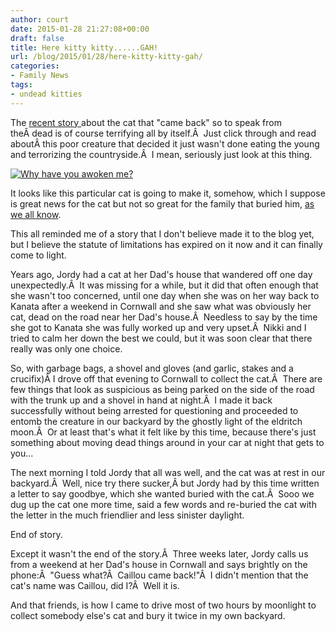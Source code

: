 ```yaml
---
author: court
date: 2015-01-28 21:27:08+00:00
draft: false
title: Here kitty kitty......GAH!
url: /blog/2015/01/28/here-kitty-kitty-gah/
categories:
- Family News
tags:
- undead kitties
---
```


The [recent story ](http://www.usatoday.com/story/news/nation/2015/01/28/cat-survives-accident-burial/22454211)about the cat that "came back" so to speak from theÂ dead is of course terrifying all by itself.Â  Just click through and read aboutÂ this poor creature that decided it just wasn't done eating the young and terrorizing the countryside.Â  I mean, seriously just look at this thing.

[![Why have you awoken me?](http://www.vallentyne.com/blog/wp-content/uploads/2015/01/whyhaveyouawokenme.jpg)
](http://www.vallentyne.com/blog/2015/01/28/here-kitty-kitty-gah/whyhaveyouawokenme/)

It looks like this particular cat is going to make it, somehow, which I suppose is great news for the cat but not so great for the family that buried him, [as we all know](http://www.imdb.com/title/tt0098084/).

This all reminded me of a story that I don't believe made it to the blog yet, but I believe the statute of limitations has expired on it now and it can finally come to light.

Years ago, Jordy had a cat at her Dad's house that wandered off one day unexpectedly.Â  It was missing for a while, but it did that often enough that she wasn't too concerned, until one day when she was on her way back to Kanata after a weekend in Cornwall and she saw what was obviously her cat, dead on the road near her Dad's house.Â  Needless to say by the time she got to Kanata she was fully worked up and very upset.Â  Nikki and I tried to calm her down the best we could, but it was soon clear that there really was only one choice.

So, with garbage bags, a shovel and gloves (and garlic, stakes and a crucifix)Â I drove off that evening to Cornwall to collect the cat.Â  There are few things that look as suspicious as being parked on the side of the road with the trunk up and a shovel in hand at night.Â  I made it back successfully without being arrested for questioning and proceeded to entomb the creature in our backyard by the ghostly light of the eldritch moon.Â  Or at least that's what it felt like by this time, because there's just something about moving dead things around in your car at night that gets to you...

The next morning I told Jordy that all was well, and the cat was at rest in our backyard.Â  Well, nice try there sucker,Â but Jordy had by this time written a letter to say goodbye, which she wanted buried with the cat.Â  Sooo we dug up the cat one more time, said a few words and re-buried the cat with the letter in the much friendlier and less sinister daylight.

End of story.

Except it wasn't the end of the story.Â  Three weeks later, Jordy calls us from a weekend at her Dad's house in Cornwall and says brightly on the phone:Â  "Guess what?Â  Caillou came back!"Â  I didn't mention that the cat's name was Caillou, did I?Â  Well it is.

And that friends, is how I came to drive most of two hours by moonlight to collect somebody else's cat and bury it twice in my own backyard.
